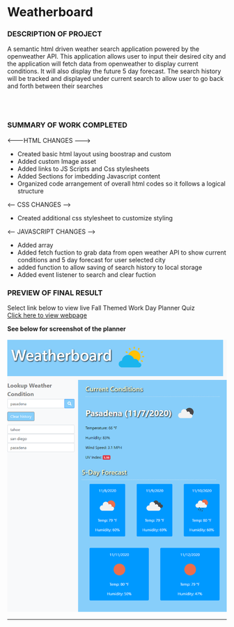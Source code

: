 <h1> Weatherboard</h1>
<p></p>
<h3>DESCRIPTION OF PROJECT</h3>
A semantic html driven weather search application powered by the openweather API. This application allows user to input their desired city and the application will fetch data from openweather to display current conditions. It will also display the future 5 day forecast. The search history will be tracked and displayed under current search to allow user to go back and forth between their searches

<br><br>
<h3>SUMMARY OF WORK COMPLETED</h3>

<---HTML CHANGES --->
- Created basic html layout using boostrap and custom 
- Added custom Image asset
- Added links to JS Scripts and Css stylesheets 
- Added Sections for imbedding Javascript content 
- Organized code arrangement of overall html codes so it follows a logical structure

<-- CSS CHANGES -->
- Created additional css stylesheet to customize styling


<-- JAVASCRIPT CHANGES -->
- Added array
- Added fetch fuction to grab data from open weather API to show current conditions and 5 day forecast for user selected city
- added function to allow saving of search history to local storage 
- Added event listener to search and clear fuction 

<p></p>

<h3>PREVIEW OF FINAL RESULT</h3>
<p>

Select link below to view live Fall Themed Work Day Planner  Quiz <br>
<a href="https://lex4736.github.io/Weatherboard/"> Click here to view webpage </a>
<p>
<b>See below for screenshot of the planner<b>
<br><br>
<img src="assets\ScreenshotHW06.png" alt="Weatherboard Screenshot">
<br><hr>
